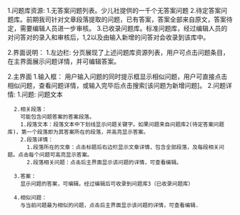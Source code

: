 1.问题库资源:
  1.无答案问题列表。少儿社提供的一千个无答案问题
  2.待定答案问题库。前期我司针对文章段落提取的问题，已有答案，答案全部来自原文，答案待定，需要编辑人员进一步审核。
  3.已收录问题库。标准问题库，经过编辑人员的对问答对的录入和审核后，1,2以及由输入新增的问答对会收录到该库中。

2.界面说明：
  1.左边栏:
    分页展现了上述问题库资源列表，用户可点击问题条目，在主界面展示问题详情，并可编辑答案。

  2.主界面
    1.输入框：
      用户输入问题的同时提示框显示相似问题，用户可直接点击相似问题，查看问题详情，或输入完毕后点击搜索[该问题为新增问题]。
    2.问题详情:
      1.问题:
        问题文本

      2.相关段落：
        可能包含问题答案的答案段落。
        1.段落文本：段落文本中下划线显示问题关键字。如果问题来自问题库2(待定答案问题库)，第一个段落即为其答案所在的段落，并高亮显示答案。
        2.段落详情：
          1.段落所在的文章：点击标题后右边栏显示文章详情，包含全部段落，及每段相关问题。点击每个问题可高亮显示答案。
          2.段落相关问题：点击后主界面显示该问题的详情，可查看编辑。
      
      3.答案：
        显示问题的答案，可编辑。经过编辑后可收录到问题库3（已收录问题库）
      
      4.相似问题：
        与当前问题最为相似的问题，点击后主界面显示该问题的详情，可查看编辑.


